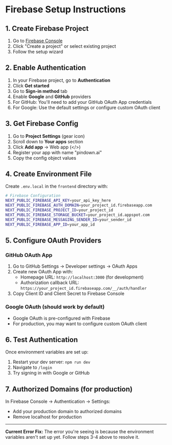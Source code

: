 # Firebase Setup Instructions

## 1. Create Firebase Project

1. Go to [Firebase Console](https://console.firebase.google.com/)
2. Click "Create a project" or select existing project
3. Follow the setup wizard

## 2. Enable Authentication

1. In your Firebase project, go to **Authentication**
2. Click **Get started**
3. Go to **Sign-in method** tab
4. Enable **Google** and **GitHub** providers
5. For GitHub: You'll need to add your GitHub OAuth App credentials
6. For Google: Use the default settings or configure custom OAuth client

## 3. Get Firebase Config

1. Go to **Project Settings** (gear icon)
2. Scroll down to **Your apps** section
3. Click **Add app** → Web app (</>) 
4. Register your app with name "pindown.ai"
5. Copy the config object values

## 4. Create Environment File

Create `.env.local` in the `frontend` directory with:

```bash
# Firebase Configuration
NEXT_PUBLIC_FIREBASE_API_KEY=your_api_key_here
NEXT_PUBLIC_FIREBASE_AUTH_DOMAIN=your_project_id.firebaseapp.com
NEXT_PUBLIC_FIREBASE_PROJECT_ID=your_project_id
NEXT_PUBLIC_FIREBASE_STORAGE_BUCKET=your_project_id.appspot.com
NEXT_PUBLIC_FIREBASE_MESSAGING_SENDER_ID=your_sender_id
NEXT_PUBLIC_FIREBASE_APP_ID=your_app_id
```

## 5. Configure OAuth Providers

### GitHub OAuth App
1. Go to GitHub Settings → Developer settings → OAuth Apps
2. Create new OAuth App with:
   - Homepage URL: `http://localhost:3000` (for development)
   - Authorization callback URL: `https://your_project_id.firebaseapp.com/__/auth/handler`
3. Copy Client ID and Client Secret to Firebase Console

### Google OAuth (should work by default)
- Google OAuth is pre-configured with Firebase
- For production, you may want to configure custom OAuth client

## 6. Test Authentication

Once environment variables are set up:
1. Restart your dev server: `npm run dev`
2. Navigate to `/login`
3. Try signing in with Google or GitHub

## 7. Authorized Domains (for production)

In Firebase Console → Authentication → Settings:
- Add your production domain to authorized domains
- Remove localhost for production

---

**Current Error Fix:** 
The error you're seeing is because the environment variables aren't set up yet. Follow steps 3-4 above to resolve it.
